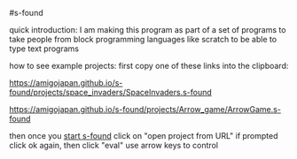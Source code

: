 #s-found

quick introduction:
I am making this program as part of a set of programs to take people from block programming languages like scratch to be able to type text programs

how to see example projects:
first copy one of these links into the clipboard:

https://amigojapan.github.io/s-found/projects/space_invaders/SpaceInvaders.s-found

https://amigojapan.github.io/s-found/projects/Arrow_game/ArrowGame.s-found 

then once you [start s-found](https://amigojapan.github.io/s-found/s-found.html) click on "open project from URL" if prompted click ok again, then click "eval" use arrow keys to control
